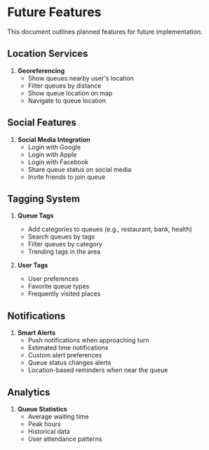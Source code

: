 # Future Features

This document outlines planned features for future implementation.

## Location Services

1. **Georeferencing**
   - Show queues nearby user's location
   - Filter queues by distance
   - Show queue location on map
   - Navigate to queue location

## Social Features

1. **Social Media Integration**
   - Login with Google
   - Login with Apple
   - Login with Facebook
   - Share queue status on social media
   - Invite friends to join queue

## Tagging System

1. **Queue Tags**
   - Add categories to queues (e.g., restaurant, bank, health)
   - Search queues by tags
   - Filter queues by category
   - Trending tags in the area

2. **User Tags**
   - User preferences
   - Favorite queue types
   - Frequently visited places

## Notifications

1. **Smart Alerts**
   - Push notifications when approaching turn
   - Estimated time notifications
   - Custom alert preferences
   - Queue status changes alerts
   - Location-based reminders when near the queue

## Analytics

1. **Queue Statistics**
   - Average waiting time
   - Peak hours
   - Historical data
   - User attendance patterns
